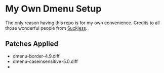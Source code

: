 # My Own Dmenu Setup
The only reason having this repo is for my own convenience. Credits to all those wonderful people from [Suckless](https://suckless.org).

## Patches Applied
* dmenu-border-4.9.diff
* dmenu-caseinsensitive-5.0.diff
* 